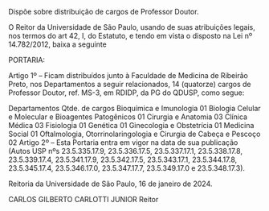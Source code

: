 Dispõe sobre distribuição de cargos de Professor Doutor.

O Reitor da Universidade de São Paulo, usando de suas atribuições legais, nos termos do art 42, I, do Estatuto, e tendo em vista o disposto na Lei nº 14.782/2012, baixa a seguinte

PORTARIA:

Artigo 1º – Ficam distribuídos junto à Faculdade de Medicina de Ribeirão Preto, nos Departamentos a seguir relacionados, 14 (quatorze) cargos de Professor Doutor, ref. MS-3, em RDIDP, da PG do QDUSP, como segue:

Departamentos	Qtde. de cargos
Bioquímica e Imunologia	01
Biologia Celular e Molecular e Bioagentes Patogênicos	01
Cirurgia e Anatomia	03
Clínica Médica	03
Fisiologia	01
Genética	01
Ginecologia e Obstetrícia	01
Medicina Social	01
Oftalmologia, Otorrinolaringologia e Cirurgia de Cabeça e Pescoço	02
Artigo 2º – Esta Portaria entra em vigor na data de sua publicação (Autos USP nºs 23.5.335.17.9, 23.5.336.17.5, 23.5.337.17.1, 23.5.338.17.8, 23.5.339.17.4, 23.5.341.17.9, 23.5.342.17.5, 23.5.343.17.1, 23.5.344.17.8, 23.5.345.17.4, 23.5.346.17.0, 23.5.347.17.7, 23.5.349.17.0 e 23.5.348.17.3).

Reitoria da Universidade de São Paulo, 16 de janeiro de 2024.

CARLOS GILBERTO CARLOTTI JUNIOR
Reitor